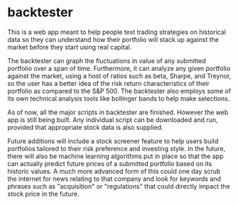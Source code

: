 # backtester  
This is a web app meant to help people test trading strategies on historical data so they can understand how their portfolio will stack up 
against the market before they start using real capital. 

The backtester can graph the fluctuations in value of any submitted portfolio over a span of time.
Furthermore, it can analyze any given portfolio against the market, using a host of ratios such as beta,
Sharpe, and Treynor, so the user has a better idea of the risk return characteristics of their portfolio as compared to 
the S&P 500. The backtester also employs some of its own technical analysis tools like bollinger bands to help make selections.

As of now, all the major scripts in backtester are finished. However the web app is still being built. Any individual script can be downloaded and
run, provided that appropriate stock data is also supplied. 

Future additions will include a stock screener feature to help users build portfolios tailored to their risk preference and investing style. 
In the future, there will also be machine learning algorithms put in place so that the app can actually predict future prices of a 
submitted portfolio based on its historic values. A much more advanced form of this could one day scrub the internet for news relating to that 
company and look for keywords and phrases such as "acquisition" or "regulations" that could directly impact the stock price in the future. 



